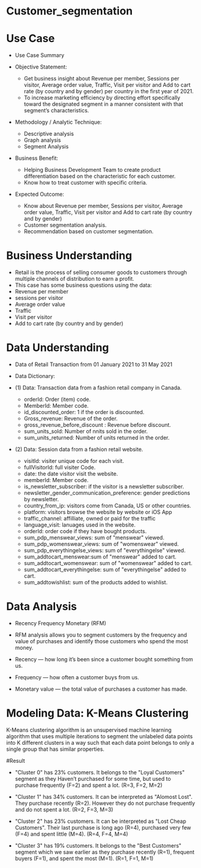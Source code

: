 # Customer_segmentation
# Use Case

- Use Case Summary
- Objective Statement:
  * Get business insight about Revenue per member, Sessions per visitor, Average order value, Traffic, Visit per visitor and Add to cart rate (by country and by gender) per country in the first year of 2021.
  * To increase marketing efficiency by directing effort specifically toward the designated segment in a manner consistent with that segment’s characteristics.

- Methodology / Analytic Technique:
  * Descriptive analysis
  * Graph analysis
  * Segment Analysis

- Business Benefit:
  * Helping Business Development Team to create product differentiation based on the characteristic for each customer.
  * Know how to treat customer with specific criteria.

- Expected Outcome:
  * Know about Revenue per member, Sessions per visitor, Average order value, Traffic, Visit per visitor and Add to cart rate (by country and by gender)
  * Customer segmentation analysis.
  * Recommendation based on customer segmentation.

# Business Understanding

- Retail is the process of selling consumer goods to customers through multiple channels of distribution to earn a profit.
- This case has some business questions using the data:
- Revenue per member
- sessions per visitor
- Average order value
- Traffic
- Visit per visitor
- Add to cart rate (by country and by gender)

# Data Understanding

- Data of Retail Transaction from 01 January 2021 to 31 May 2021
- Data Dictionary:
- (1) Data: Transaction data from a fashion retail company in Canada.
    - orderId: Order (item) code.
    - MemberId: Member code.
    - id_discounted_order: 1 if the order is discounted.
    - Gross_revenue: Revenue of the order.
    - gross_revenue_before_discount	: Revenue before discount.
    - sum_units_sold: Number of nnits sold in the order.
    - sum_units_returned: Number of units returned in the order.
    

- (2) Data: Session data from a fashion retail website.
    - visitId: visiter unique code for each visit.
    - fullVisitorId: full visiter Code.
    - date: the date visitor visit the website.
    - memberId: Member code.
    - is_newsletter_subscriber: if the visitor is a newsletter subscriber.
    - newsletter_gender_communication_preference: gender predictions by newsletter.
    - country_from_ip: visitors come from Canada, US or other countries.
    - platform: visitors browse the website by website or iOS App
    - traffic_channel: affilliate, owned or paid for the traffic 
    - language_visit: lanuages used in the website.
    - orderId: order code if they have bought products.
    - sum_pdp_menswear_views: sum of "menswear" viewed.
    - sum_pdp_womenswear_views: sum of "womenswear" viewed.
    - sum_pdp_everythingelse_views: sum of "everythingelse" viewed.
    - sum_addtocart_menswear:sum of "menswear" added to cart.
    - sum_addtocart_womenswear: sum of "womenswear" added to cart.
    - sum_addtocart_everythingelse: sum of "everythingelse" added to cart.
    - sum_addtowishlist: sum of the products added to wishlist.

# Data Analysis

- Recency Frequency Monetary (RFM)

- RFM analysis allows you to segment customers by the frequency and value of purchases and identify those customers who spend the most money.

- Recency — how long it’s been since a customer bought something from us.
- Frequency — how often a customer buys from us.
- Monetary value — the total value of purchases a customer has made.

# Modeling Data: K-Means Clustering

K-Means clustering algorithm is an unsupervised machine learning algorithm that uses multiple iterations to segment the unlabeled data points into K different clusters in a way such that each data point belongs to only a single group that has similar properties.

#Result

- "Cluster 0" has 23% customers. It belongs to the "Loyal Customers" segment as they Haven’t purchased for some time, but used to purchase frequently (F=2) and spent a lot. (R=3, F=2, M=2)

- "Cluster 1" has 34% customers. It can be interpreted as "Alomost Lost". They purchase recently (R=2). However they do not purchase frequently and do not spent a lot. (R=2, F=3, M=3)

- "Cluster 2" has 23% customers. It can be interpreted as "Lost Cheap Customers". Their last purchase is long ago (R=4), purchased very few (F=4) and spent little (M=4). (R=4, F=4, M=4)

- "Cluster 3" has 19% customers. It belongs to the "Best Customers" segment which we saw earlier as they purchase recently (R=1), frequent buyers (F=1), and spent the most (M=1). (R=1, F=1, M=1)

